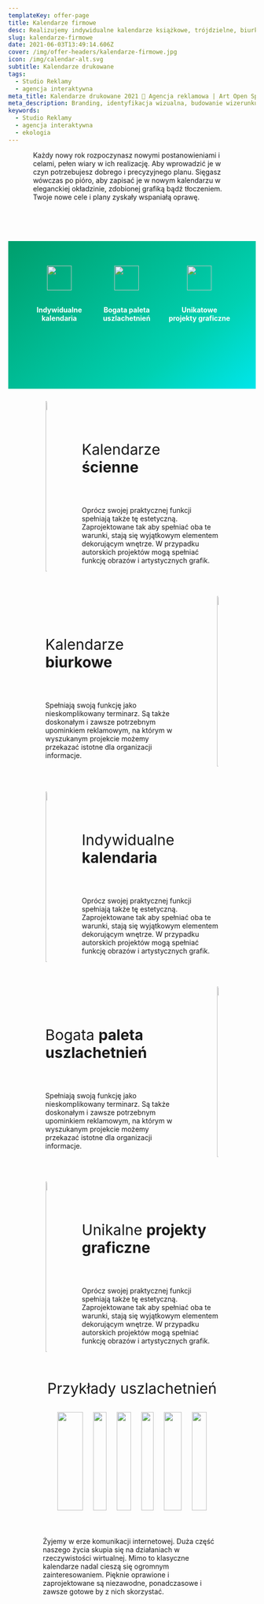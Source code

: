 ```yaml
---
templateKey: offer-page
title: Kalendarze firmowe
desc: Realizujemy indywidualne kalendarze książkowe, trójdzielne, biurkowe
slug: kalendarze-firmowe
date: 2021-06-03T13:49:14.606Z
cover: /img/offer-headers/kalendarze-firmowe.jpg
icon: /img/calendar-alt.svg
subtitle: Kalendarze drukowane
tags:
  - Studio Reklamy
  - agencja interaktywna
meta_title: Kalendarze drukowane 2021 🌱 Agencja reklamowa | Art Open Sp. z o.o.
meta_description: Branding, identyfikacja wizualna, budowanie wizerunku marki 🌳 Agencja reklamowa Art Open | Identyfikacja wizualna to system służący kreowaniu wizerunku firmy bądź marki. Składają się na niego symbole graficzne i ich ściśle określone zastosowanie a także zasady postępowania w firmie, których zadaniem jest wygenerowanie spójnej i czytelnej identyfikacji rynkowej.
keywords:
  - Studio Reklamy
  - agencja interaktywna
  - ekologia
---
```

<div style="margin-left:10%;margin-right:10%">
<p>Każdy nowy rok rozpoczynasz nowymi postanowieniami i celami, pełen wiary w ich realizację. Aby wprowadzić je w czyn potrzebujesz dobrego i precyzyjnego planu. Sięgasz wówczas po pióro, aby zapisać je w nowym kalendarzu w eleganckiej okładzinie, zdobionej grafiką bądź tłoczeniem. Twoje nowe cele i plany zyskały wspaniałą oprawę. </p>
<br>

</div>

<div style="margin-top:50px;min-height:200px;text-align:center;background-image: linear-gradient(141deg, rgb(0, 158, 108) 0%, rgb(0, 209, 178) 71%, rgb(0, 230, 235) 100%);padding:50px;color:white" class="columns">

<div class="column">
<img src="/img/offer-icons/indywidualne-kalendaria.svg" width="50px" />
<br><br>
<p><b>Indywidualne kalendaria</b></p>
</div>

<div class="column">
<img src="/img/offer-icons/paleta-uszlachetnien.svg" width="50px" />
<br><br>
<p><b>Bogata paleta uszlachetnień</b></p>
</div>

<div class="column">
<img src="/img/offer-icons/unikatowe-projekty-graficzne.svg" width="50px" />
<br><br>
<p><b>Unikatowe projekty graficzne</b></p>
</div>

</div>

<div class="columns" style="margin-left:10%;margin-right:10%;padding:5%">
<div class="column" style="padding:0px">
<img class="oimg" width="100%" src="https://artopen.pl/images/2020/04/07/kalendarz-epore.jpg" />
</div>
<div class="column" style="margin-top:50px;padding-left:50px">
<p style="font-size:30px">Kalendarze <b>ścienne</b></p>
<br>
<p>
Oprócz swojej praktycznej funkcji spełniają także tę estetyczną. Zaprojektowane tak aby spełniać oba te warunki, stają się wyjątkowym elementem dekorującym wnętrze. W przypadku autorskich projektów mogą spełniać funkcję obrazów i artystycznych grafik.
</p>
</div>
</div>

<div class="columns" style="margin-left:10%;margin-right:10%;padding:5%">
<div class="column" style="margin-top:50px;padding-right:50px">
<p style="font-size:30px">Kalendarze <b>biurkowe</b></p>
<br>
<p>
Spełniają swoją funkcję jako nieskomplikowany terminarz. Są także doskonałym i zawsze potrzebnym upominkiem reklamowym, na którym w wyszukanym projekcie możemy przekazać istotne dla organizacji informacje.
</p>
</div>
<div class="column" style="padding:0px">
<img class="oimg" width="100%" src="https://artopen.pl/images/2020/04/07/kalendarz-markus.jpg" />
</div>
</div>

<div class="columns" style="margin-left:10%;margin-right:10%;padding:5%">
<div class="column" style="padding:0px">
<img class="oimg" width="100%" src="https://artopen.pl/images/2020/04/07/kalendarz-epore.jpg" />
</div>
<div class="column" style="margin-top:50px;padding-left:50px">
<p style="font-size:30px">Indywidualne <b>kalendaria</b></p>
<br>
<p>
Oprócz swojej praktycznej funkcji spełniają także tę estetyczną. Zaprojektowane tak aby spełniać oba te warunki, stają się wyjątkowym elementem dekorującym wnętrze. W przypadku autorskich projektów mogą spełniać funkcję obrazów i artystycznych grafik.
</p>
</div>
</div>

<div class="columns" style="margin-left:10%;margin-right:10%;padding:5%">
<div class="column" style="margin-top:50px;padding-right:50px">
<p style="font-size:30px">Bogata <b>paleta uszlachetnień </b></p>
<br>
<p>
Spełniają swoją funkcję jako nieskomplikowany terminarz. Są także doskonałym i zawsze potrzebnym upominkiem reklamowym, na którym w wyszukanym projekcie możemy przekazać istotne dla organizacji informacje.
</p>
</div>
<div class="column" style="padding:0px">
<img class="oimg" width="100%" src="https://artopen.pl/images/2020/04/07/kalendarz-markus.jpg" />
</div>
</div>

<div class="columns" style="margin-left:10%;margin-right:10%;padding:5%">
<div class="column" style="padding:0px">
<img class="oimg" width="100%" src="https://artopen.pl/images/2020/04/07/kalendarz-epore.jpg" />
</div>
<div class="column" style="margin-top:50px;padding-left:50px">
<p style="font-size:30px">Unikalne <b>projekty graficzne</b></p>
<br>
<p>
Oprócz swojej praktycznej funkcji spełniają także tę estetyczną. Zaprojektowane tak aby spełniać oba te warunki, stają się wyjątkowym elementem dekorującym wnętrze. W przypadku autorskich projektów mogą spełniać funkcję obrazów i artystycznych grafik.
</p>
</div>
</div>


<div style="margin-left:10%;margin-right:10%">
<p style="font-size:30px;text-align:center"> Przykłady uszlachetnień </p>
<div style="margin-top:20px;min-height:200px;text-align:center;padding-left:50px;padding-right:50px;padding-bottom:20px" class="columns">

<div class="column">
<img class="oimg" src="https://artopen.netlify.app/img/uszlachetnienia/tloczenie.png" width="100%" />
<br><br>
<p><b>Tłoczenie matrycą</b></p>
</div>

<div class="column">
<img class="oimg" src="https://artopen.netlify.app/img/uszlachetnienia/lakier-uv.png" width="100%" />
<br><br>
<p><b>Lakier UV</b></p>
</div>

<div class="column">
<img class="oimg" src="https://artopen.netlify.app/img/uszlachetnienia/zlota-folia.png" width="100%" />
<br><br>
<p><b>Folia złota</b></p>
</div>

<div class="column">
<img class="oimg" src="https://artopen.netlify.app/img/uszlachetnienia/mat.png" width="100%" />
<br><br>
<p><b>Folia mat</b></p>
</div>

<div class="column">
<img class="oimg" src="https://artopen.netlify.app/img/uszlachetnienia/srebrna-folia.png" width="100%" />
<br><br>
<p><b>Folia srebrna</b></p>
</div>

<div class="column">
<img class="oimg" src="https://artopen.netlify.app/img/uszlachetnienia/papier-eco.png" width="100%" />
<br><br>
<p><b>Papier eco</b></p>
</div>

</div>

<div class="columns" style="padding:5%">
<p>
Żyjemy w erze komunikacji internetowej. Duża część naszego życia skupia się na działaniach w rzeczywistości wirtualnej. Mimo to klasyczne kalendarze nadal cieszą się ogromnym zainteresowaniem. Pięknie oprawione i zaprojektowane są niezawodne, ponadczasowe i zawsze gotowe by z nich skorzystać.
</p>
</div>
